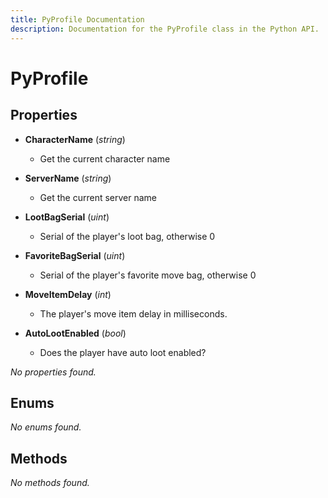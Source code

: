 ```yaml
---
title: PyProfile Documentation
description: Documentation for the PyProfile class in the Python API.
---
```


# PyProfile  

## Properties
- **CharacterName** (*string*)
  -  Get the current character name

- **ServerName** (*string*)
  -  Get the current server name

- **LootBagSerial** (*uint*)
  -  Serial of the player's loot bag, otherwise 0

- **FavoriteBagSerial** (*uint*)
  -  Serial of the player's favorite move bag, otherwise 0

- **MoveItemDelay** (*int*)
  -  The player's move item delay in milliseconds.

- **AutoLootEnabled** (*bool*)
  -  Does the player have auto loot enabled?


_No properties found._

## Enums
_No enums found._

## Methods
_No methods found._
